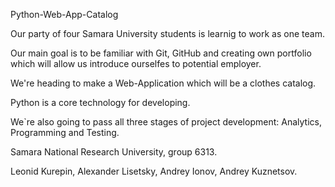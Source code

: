 Python-Web-App-Catalog

Our party of four Samara University students is learnig to work as one team.

Our main goal is to be familiar with Git, GitHub and creating own portfolio which will allow
us introduce ourselfes to potential employer.

We're heading to make a Web-Application which will be a clothes catalog.

Python is a core technology for developing.

We`re also going to pass all three stages of project development: Analytics, Programming and Testing.

Samara National Research University, group 6313.

Leonid Kurepin,
Alexander Lisetsky,
Andrey Ionov,
Andrey Kuznetsov.
